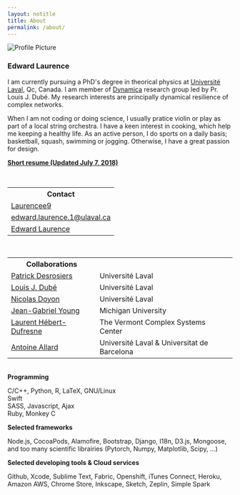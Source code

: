 ```yaml
---
layout: notitle
title: About
permalink: /about/
---
```

<link rel="stylesheet" href="/css/bootstrap.min.css">
<img src="{{ site.baseurl }}/assets/profile-picture.jpg" title="Profile Picture" class="profile">

### Edward Laurence

I am currently pursuing a PhD's degree in theorical physics at [Université Laval][ulaval], Qc, Canada. I am member of [Dynamica][dynamica] research group led by Pr. Louis J. Dubé. My research interests are principally dynamical resilience of complex networks. 


When I am not coding or doing science, I usually pratice violin or play as part of a local string orchestra. I have a keen interest in cooking, which help me keeping a healthy life. As an active person, I do sports on a daily basis; basketball, squash, swimming or jogging. Otherwise, I have a great passion for design.

<b class="gray-box"><a href="/assets/resume/Laurence_Edward.pdf">Short resume (Updated July 7, 2018)</a></b>


[ulaval]: https://www.ulaval.ca
[dynamica]: http://www.dynamica.phy.ulaval.ca
<br>
<table cellspacing="0" cellpadding="0" class="table-about">
  <tr>
    <th>Contact</th>
  </tr>
  <tr>
    <td><a href="https://github.com/laurencee9"><i class="fa fa-github"></i>Laurencee9</a></td>
   </tr>
  <tr class="even">
    <td><a href="mailto:edward.laurence.1@ulaval.ca"><i class="fa fa-envelope"></i>edward.laurence.1@ulaval.ca</a></td>
  </tr>
  <tr>
    <td><a href="
        https://scholar.google.ca/citations?user=6KFCHQoAAAAJ&amp;hl=en"><i class="fa fa-graduation-cap"></i>Edward Laurence</a></td>
  </tr>
</table>
<br>
<table cellspacing="0" cellpadding="0" class="table-about table-collabs">
  <tr>
    <th>Collaborations</th><th></th>
  </tr>
  <tr>
    <td><a href="http://patrickdesrosier4.wixsite.com/patrickdesrosiers">Patrick Desrosiers</a></td><td>Université Laval</td>
  </tr>
   <tr>
    <td><a href="http://www.dynamica.phy.ulaval.ca">Louis J. Dubé</a></td><td>Université Laval</td>
  </tr>
   <tr>
    <td><a href="https://www.mat.ulaval.ca/departement-et-professeurs/direction-personnel-et-etudiants/professeurs/fiche-de-professeur/show/doyon-nicolas/">Nicolas Doyon</a></td><td>Université Laval</td>
  </tr>
   <tr>
    <td><a href="http://www.jgyoung.ca">Jean-Gabriel Young</a></td><td> Michigan University</td>
  </tr>
   <tr>
    <td><a href="http://laurenthebertdufresne.github.io">Laurent Hébert-Dufresne</a></td><td>The Vermont Complex Systems Center</td>
  </tr>
  <tr>
    <td><a href="http://antoineallard.github.io">Antoine Allard</a></td><td>Université Laval & Universitat de Barcelona</td>
  </tr>
</table>
<br>

<div class="row">
  <div class="col-md-4">
    <b>Programming</b>
    <p>C/C++, Python, R, LaTeX, GNU/Linux<br>Swift<br>SASS, Javascript, Ajax <br>Ruby, Monkey C</p>
  </div>
  <div class="col-md-4">
    <b>Selected frameworks</b>
    <p>Node.js, CocoaPods, Alamofire, Bootstrap, Django, I18n, D3.js, Mongoose, and too many scientific librairies (Pytorch, Numpy, Matplotlib, Scipy, ...) </p>
  </div>
  <div class="col-md-4">
    <b>Selected developing tools & Cloud services</b>
    <p>Github, Xcode, Sublime Text, Fabric, Openshift, iTunes Connect, Heroku, Amazon AWS, Chrome Store, Inkscape, Sketch, Zeplin, Simple Spark</p>
  </div>
</div>
